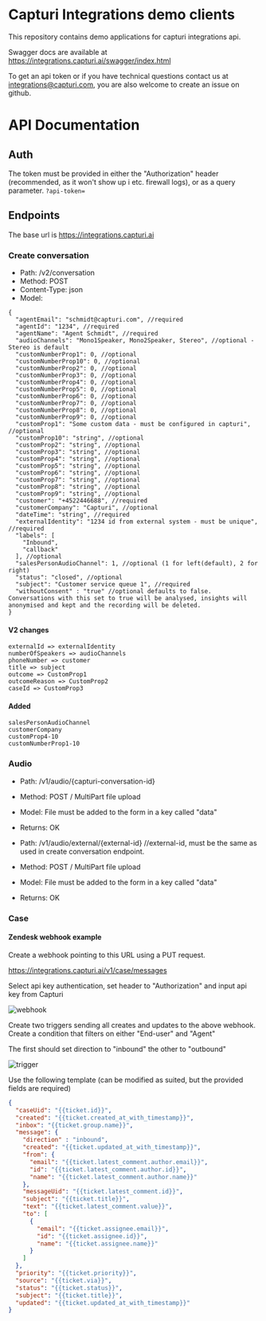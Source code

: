 # Capturi Integrations demo clients

This repository contains demo applications for capturi integrations api. 

Swagger docs are available at  https://integrations.capturi.ai/swagger/index.html

To get an api token or if you have technical questions contact us at integrations@capturi.com, you are also welcome to create an issue on github.


# API Documentation

## Auth

The token must be provided in either the "Authorization" header (recommended, as it won't show up i etc. firewall logs), or as a query parameter. ```?api-token=```

## Endpoints

The base url is https://integrations.capturi.ai

### Create conversation

* Path: /v2/conversation
* Method: POST
* Content-Type: json
* Model:

```
{
  "agentEmail": "schmidt@capturi.com", //required
  "agentId": "1234", //required
  "agentName": "Agent Schmidt", //required
  "audioChannels": "Mono1Speaker, Mono2Speaker, Stereo", //optional - Stereo is default
  "customNumberProp1": 0, //optional 
  "customNumberProp10": 0, //optional 
  "customNumberProp2": 0, //optional 
  "customNumberProp3": 0, //optional 
  "customNumberProp4": 0, //optional 
  "customNumberProp5": 0, //optional 
  "customNumberProp6": 0, //optional 
  "customNumberProp7": 0, //optional 
  "customNumberProp8": 0, //optional 
  "customNumberProp9": 0, //optional 
  "customProp1": "Some custom data - must be configured in capturi", //optional 
  "customProp10": "string", //optional 
  "customProp2": "string", //optional  
  "customProp3": "string", //optional 
  "customProp4": "string", //optional 
  "customProp5": "string", //optional 
  "customProp6": "string", //optional 
  "customProp7": "string", //optional 
  "customProp8": "string", //optional 
  "customProp9": "string", //optional 
  "customer": "+4522446688", //required
  "customerCompany": "Capturi", //optional 
  "dateTime": "string", //required
  "externalIdentity": "1234 id from external system - must be unique", //required
  "labels": [
    "Inbound",
    "callback"
  ], //optional 
  "salesPersonAudioChannel": 1, //optional (1 for left(default), 2 for right) 
  "status": "closed", //optional 
  "subject": "Customer service queue 1", //required
  "withoutConsent" : "true" //optional defaults to false. Conversations with this set to true will be analysed, insights will anonymised and kept and the recording will be deleted. 
}
```

#### V2 changes

```
externalId => externalIdentity
numberOfSpeakers => audioChannels 
phoneNumber => customer
title => subject
outcome => CustomProp1
outcomeReason => CustomProp2
caseId => CustomProp3
```
#### Added 

```
salesPersonAudioChannel 
customerCompany 
customProp4-10 
customNumberProp1-10 
```

### Audio
 
* Path: /v1/audio/{capturi-conversation-id}
* Method: POST / MultiPart file upload
* Model: File must be added to the form in a key called "data"
* Returns: OK

* Path: /v1/audio/external/{external-id} //external-id, must be the same as used in create conversation endpoint.
* Method: POST / MultiPart file upload
* Model: File must be added to the form in a key called "data"
* Returns: OK


### Case

#### Zendesk webhook example

Create a webhook pointing to this URL using a PUT request.

https://integrations.capturi.ai/v1/case/messages

Select api key authentication, set header to "Authorization" and input api key from Capturi

![webhook](zendesk_create_webhook.png)

Create two triggers sending all creates and updates to the above webhook. Create a condition that filters on either "End-user" and "Agent"

The first should set direction to "inbound" the other to "outbound"

![trigger](zendesk_add_trigger.png)

Use the following template (can be modified as suited, but the provided fields are required)

```json
{
  "caseUid": "{{ticket.id}}",
  "created": "{{ticket.created_at_with_timestamp}}",
  "inbox": "{{ticket.group.name}}",
  "message": {
    "direction" : "inbound",
    "created": "{{ticket.updated_at_with_timestamp}}",
    "from": {
      "email": "{{ticket.latest_comment.author.email}}",
      "id": "{{ticket.latest_comment.author.id}}",
      "name": "{{ticket.latest_comment.author.name}}"
    },
    "messageUid": "{{ticket.latest_comment.id}}",
    "subject": "{{ticket.title}}",
    "text": "{{ticket.latest_comment.value}}",
    "to": [
      {
        "email": "{{ticket.assignee.email}}",
        "id": "{{ticket.assignee.id}}",
        "name": "{{ticket.assignee.name}}"
      }
    ]
  },
  "priority": "{{ticket.priority}}",
  "source": "{{ticket.via}}",
  "status": "{{ticket.status}}",
  "subject": "{{ticket.title}}",
  "updated": "{{ticket.updated_at_with_timestamp}}"
}


